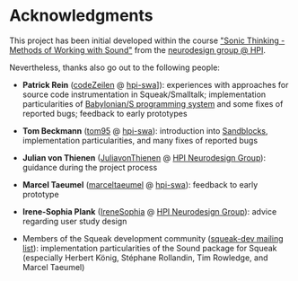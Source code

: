 # Acknowledgments

This project has been initial developed within the course ["Sonic Thinking - Methods of Working with Sound"](https://hpi.de/studium/im-studium/lehrveranstaltungen/it-systems-engineering-ma/lehrveranstaltung/sose-21-3286-sonic-thinking-seminar-_-methods-of-working-with-sound.html) from the [neurodesign group @ HPI](https://hpi.de/neurodesign/home.html).

Nevertheless, thanks also go out to the following people:

- **Patrick Rein** ([codeZeilen](https://github.com/codeZeilen) @ [hpi-swa](https://github.com/hpi-swa)]): experiences with approaches for source code instrumentation in Squeak/Smalltalk; implementation particularities of [Babylonian/S programming system](https://github.com/hpi-swa-lab/babylonian-programming-smalltalk) and some fixes of reported bugs; feedback to early prototypes
- **Tom Beckmann** ([tom95](https://github.com/tom95) @ [hpi-swa](https://github.com/hpi-swa)): introduction into [Sandblocks](https://github.com/tom95/sandblocks), implementation particularities, and many fixes of reported bugs
- **Julian von Thienen** ([JuliavonThienen](https://github.com/JuliavonThienen) @ [HPI Neurodesign Group](https://hpi.de/neurodesign/home.html)): guidance during the project process

- **Marcel Taeumel** ([marceltaeumel](https://github.com/marceltaeumel) @ [hpi-swa](https://github.com/hpi-swa)): feedback to early prototype
- **Irene-Sophia Plank** ([IreneSophia](https://github.com/IreneSophia) @ [HPI Neurodesign Group](https://hpi.de/neurodesign/home.html)): advice regarding user study design
- Members of the Squeak development community ([squeak-dev mailing list](http://lists.squeakfoundation.org/pipermail/squeak-dev/)): implementation particularities of the Sound package for Squeak (especially Herbert König, Stéphane Rollandin, Tim Rowledge, and Marcel Taeumel)
